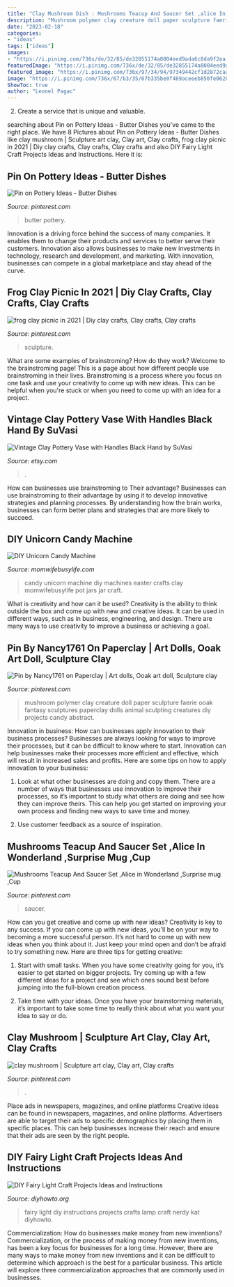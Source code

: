 ```yaml
---
title: "Clay Mushroom Dish : Mushrooms Teacup And Saucer Set ,alice In Wonderland ,surprise Mug ,cup"
description: "Mushroom polymer clay creature doll paper sculpture faerie ooak fantasy sculptures paperclay dolls animal sculpting creatures diy projects candy abstract"
date: "2023-02-18"
categories:
- "ideas"
tags: ["ideas"]
images:
- "https://i.pinimg.com/736x/de/32/85/de32855174a8004eed9ada6c8da9f2ea.jpg"
featuredImage: "https://i.pinimg.com/736x/de/32/85/de32855174a8004eed9ada6c8da9f2ea.jpg"
featured_image: "https://i.pinimg.com/736x/97/34/94/97349442cf1d2872caa3281e1f1eb4ed.jpg"
image: "https://i.pinimg.com/736x/67/b3/35/67b335be0f469aceeeb850fe0628f720.jpg"
ShowToc: true
author: "Leonel Pagac"
---
```



2. Create a service that is unique and valuable.

	

		
searching about Pin on Pottery Ideas - Butter Dishes you've came to the right place. We have 8 Pictures about Pin on Pottery Ideas - Butter Dishes like clay mushroom | Sculpture art clay, Clay art, Clay crafts, frog clay picnic in 2021 | Diy clay crafts, Clay crafts, Clay crafts and also DIY Fairy Light Craft Projects Ideas and Instructions. Here it is:
		
    
## Pin On Pottery Ideas - Butter Dishes

<img loading=lazy src="https://i.pinimg.com/736x/de/32/85/de32855174a8004eed9ada6c8da9f2ea.jpg" onerror="this.onerror=null;this.src='https://tse2.mm.bing.net/th?id=OIP.BkCPMU6BCsEQOLfk331xiQHaD0&amp;pid=15.1';" alt="Pin on Pottery Ideas - Butter Dishes">

_Source: pinterest.com_

>butter pottery. 

	

Innovation is a driving force behind the success of many companies. It enables them to change their products and services to better serve their customers. Innovation also allows businesses to make new investments in technology, research and development, and marketing. With innovation, businesses can compete in a global marketplace and stay ahead of the curve.

    
## Frog Clay Picnic In 2021 | Diy Clay Crafts, Clay Crafts, Clay Crafts

<img loading=lazy src="https://i.pinimg.com/736x/67/b3/35/67b335be0f469aceeeb850fe0628f720.jpg" onerror="this.onerror=null;this.src='https://tse1.mm.bing.net/th?id=OIP.ogg_nsa_deLHnM7rbqejKQHaGr&amp;pid=15.1';" alt="frog clay picnic in 2021 | Diy clay crafts, Clay crafts, Clay crafts">

_Source: pinterest.com_

>sculpture. 

	

What are some examples of brainstroming? How do they work?
Welcome to the brainstroming page! This is a page about how different people use brainstroming in their lives. Brainstroming is a process where you focus on one task and use your creativity to come up with new ideas. This can be helpful when you're stuck or when you need to come up with an idea for a project.

    
## Vintage Clay Pottery Vase With Handles Black Hand By SuVasi

<img loading=lazy src="https://img0.etsystatic.com/000/0/5890381/il_fullxfull.341951496.jpg" onerror="this.onerror=null;this.src='https://tse1.mm.bing.net/th?id=OIP.GaCdr6m5ufFUOPZhufgnBwHaKg&amp;pid=15.1';" alt="Vintage Clay Pottery Vase with Handles Black Hand by SuVasi">

_Source: etsy.com_

>. 

	

How can businesses use brainstroming to Their advantage?
Businesses can use brainstroming to their advantage by using it to develop innovative strategies and planning processes. By understanding how the brain works, businesses can form better plans and strategies that are more likely to succeed.

    
## DIY Unicorn Candy Machine

<img loading=lazy src="http://momwifebusylife.com/wp-content/uploads/2017/11/candy-machines.jpg" onerror="this.onerror=null;this.src='https://tse3.mm.bing.net/th?id=OIP.Arpu6ps6Cmx_Vw_BLvw0cQHaJ4&amp;pid=15.1';" alt="DIY Unicorn Candy Machine">

_Source: momwifebusylife.com_

>candy unicorn machine diy machines easter crafts clay momwifebusylife pot jars jar craft. 

	

What is creativity and how can it be used?
Creativity is the ability to think outside the box and come up with new and creative ideas. It can be used in different ways, such as in business, engineering, and design. There are many ways to use creativity to improve a business or achieving a goal.

    
## Pin By Nancy1761 On Paperclay | Art Dolls, Ooak Art Doll, Sculpture Clay

<img loading=lazy src="https://i.pinimg.com/736x/86/bf/78/86bf784bdaaaa9aef7a60b45b5056f17.jpg" onerror="this.onerror=null;this.src='https://tse3.mm.bing.net/th?id=OIP.rKbT4zBzfiSOZfEaSC38qwHaJ4&amp;pid=15.1';" alt="Pin by Nancy1761 on Paperclay | Art dolls, Ooak art doll, Sculpture clay">

_Source: pinterest.com_

>mushroom polymer clay creature doll paper sculpture faerie ooak fantasy sculptures paperclay dolls animal sculpting creatures diy projects candy abstract. 

	

Innovation in business: How can businesses apply innovation to their business processes?
Businesses are always looking for ways to improve their processes, but it can be difficult to know where to start. Innovation can help businesses make their processes more efficient and effective, which will result in increased sales and profits. Here are some tips on how to apply innovation to your business: 
1. Look at what other businesses are doing and copy them. There are a number of ways that businesses use innovation to improve their processes, so it’s important to study what others are doing and see how they can improve theirs. This can help you get started on improving your own process and finding new ways to save time and money. 

2. Use customer feedback as a source of inspiration.

    
## Mushrooms Teacup And Saucer Set ,Alice In Wonderland ,Surprise Mug ,Cup

<img loading=lazy src="https://i.pinimg.com/736x/97/34/94/97349442cf1d2872caa3281e1f1eb4ed.jpg" onerror="this.onerror=null;this.src='https://tse1.mm.bing.net/th?id=OIP.pBXeQByXpjWl0RBekHXmigHaGK&amp;pid=15.1';" alt="Mushrooms Teacup And Saucer Set ,Alice in Wonderland ,Surprise mug ,Cup">

_Source: pinterest.com_

>saucer. 

	

How can you get creative and come up with new ideas?
Creativity is key to any success. If you can come up with new ideas, you’ll be on your way to becoming a more successful person. It’s not hard to come up with new ideas when you think about it. Just keep your mind open and don’t be afraid to try something new. Here are three tips for getting creative:
1. Start with small tasks. When you have some creativity going for you, it’s easier to get started on bigger projects. Try coming up with a few different ideas for a project and see which ones sound best before jumping into the full-blown creation process.

2. Take time with your ideas. Once you have your brainstorming materials, it’s important to take some time to really think about what you want your idea to say or do.

    
## Clay Mushroom | Sculpture Art Clay, Clay Art, Clay Crafts

<img loading=lazy src="https://i.pinimg.com/736x/03/f0/28/03f0282bd355149d8e3ba520293bdeb4.jpg" onerror="this.onerror=null;this.src='https://tse1.mm.bing.net/th?id=OIP.0WZhFtvZRQ3uQFu_2DTHwQHaNK&amp;pid=15.1';" alt="clay mushroom | Sculpture art clay, Clay art, Clay crafts">

_Source: pinterest.com_

>. 

	

Place ads in newspapers, magazines, and online platforms
Creative ideas can be found in newspapers, magazines, and online platforms. Advertisers are able to target their ads to specific demographics by placing them in specific places. This can help businesses increase their reach and ensure that their ads are seen by the right people.

    
## DIY Fairy Light Craft Projects Ideas And Instructions

<img loading=lazy src="http://www.diyhowto.org/wp-content/uploads/DIYHowto-DIY-Fairy-Light-Projects-Instruction-10.jpg" onerror="this.onerror=null;this.src='https://tse4.mm.bing.net/th?id=OIP.60fNM4dV1Ma-OWhs8fvPwQHaOj&amp;pid=15.1';" alt="DIY Fairy Light Craft Projects Ideas and Instructions">

_Source: diyhowto.org_

>fairy light diy instructions projects crafts lamp craft nerdy kat diyhowto. 

	

Commercialization: How do businesses make money from new inventions?
Commercialization, or the process of making money from new inventions, has been a key focus for businesses for a long time. However, there are many ways to make money from new inventions and it can be difficult to determine which approach is the best for a particular business. This article will explore three commercialization approaches that are commonly used in businesses.

